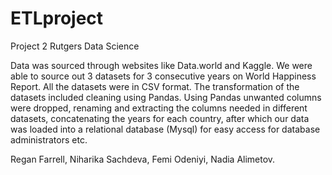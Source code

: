 # ETLproject
Project 2 Rutgers Data Science

Data was sourced through websites like Data.world and Kaggle. We were able to source out 3 datasets for 3 consecutive years on World Happiness Report. All the datasets were in CSV format. The transformation of the datasets included cleaning using Pandas. Using Pandas unwanted columns were dropped, renaming and extracting the columns needed in different datasets, concatenating the years for each country, after which our data was loaded into a relational database (Mysql) for easy access for database administrators etc.

Regan Farrell, Niharika Sachdeva, Femi Odeniyi, Nadia Alimetov.
